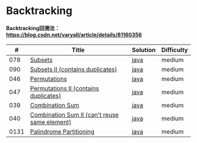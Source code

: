 # Backtracking

#### Backtracking回溯法：https://blog.csdn.net/varyall/article/details/81160356


\# | Title | Solution | Difficulty
-- | ----- | -------- | ----------
078 | [Subsets](https://leetcode.com/problems/subsets/) | [java](/solution_java/078_Subsets.java) | medium
090 | [Subsets II (contains duplicates)](https://leetcode.com/problems/subsets-ii/) | [java](/solution_java/090_Subsets_II.java) | medium
046 | [Permutations](https://leetcode.com/problems/permutations/) | [java](/solution_java/046_Permutations.java) | medium
047 | [Permutations II (contains duplicates)](https://leetcode.com/problems/permutations-ii/) | [java](/solution_java/047_Permutations_II.java) | medium
039 | [Combination Sum](https://leetcode.com/problems/combination-sum/) | [java](/solution_java/039_Combination_Sum.java) | medium
040 | [Combination Sum II (can't reuse same element)](https://leetcode.com/problems/combination-sum-ii/) | [java](/solution_java/040_Combination_Sum_II.java) | medium
0131 | [Palindrome Partitioning](https://leetcode.com/problems/palindrome-partitioning/) | [java](/solution_java/131_Palindrome_Partitioning.java) | medium
